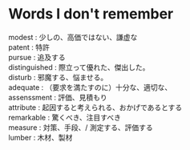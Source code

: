 # Words I don't remember

modest : 少しの、高価ではない、謙虚な  
patent : 特許  
pursue : 追及する  
distinguished : 際立って優れた、傑出した。  
disturb : 邪魔する、悩ませる。  
adequate : （要求を満たすのに）十分な、適切な、  
assenssment : 評価、見積もり  
attribute : 起因すると考えられる、おかげであるとする  
remarkable : 驚くべき、注目すべき  
measure : 対策、手段、/ 測定する、評価する  
lumber : 木材、製材  